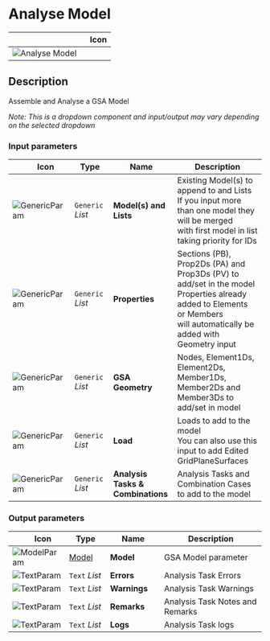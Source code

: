 # Analyse Model
<!--- This file has been auto-generated, do not change it manually! Edit the generator here: https://github.com/arup-group/GSA-Grasshopper/tree/main/DocsGeneration --->

|<img width="150"/> Icon |
| ----------- |
|![Analyse Model](./images/AnalyseModel.png) |

## Description

Assemble and Analyse a GSA Model

_Note: This is a dropdown component and input/output may vary depending on the selected dropdown_

### Input parameters

|<img width="20"/> Icon |<img width="200"/> Type |<img width="200"/> Name |<img width="1000"/> Description |
| ----------- | ----------- | ----------- | ----------- |
|![GenericParam](./images/GenericParam.png) |`Generic` _List_ |**Model(s) and Lists** |Existing Model(s) to append to and Lists<br />If you input more than one model they will be merged<br />with first model in list taking priority for IDs |
|![GenericParam](./images/GenericParam.png) |`Generic` _List_ |**Properties** |Sections (PB), Prop2Ds (PA) and Prop3Ds (PV) to add/set in the model<br />Properties already added to Elements or Members<br />will automatically be added with Geometry input |
|![GenericParam](./images/GenericParam.png) |`Generic` _List_ |**GSA Geometry** |Nodes, Element1Ds, Element2Ds, Member1Ds, Member2Ds and Member3Ds to add/set in model |
|![GenericParam](./images/GenericParam.png) |`Generic` _List_ |**Load** |Loads to add to the model<br />You can also use this input to add Edited GridPlaneSurfaces |
|![GenericParam](./images/GenericParam.png) |`Generic` _List_ |**Analysis Tasks & Combinations** |Analysis Tasks and Combination Cases to add to the model |

### Output parameters

|<img width="20"/> Icon |<img width="200"/> Type |<img width="200"/> Name |<img width="1000"/> Description |
| ----------- | ----------- | ----------- | ----------- |
|![ModelParam](./images/ModelParam.png) |[Model](gsagh-model-parameter.md) |**Model** |GSA Model parameter |
|![TextParam](./images/TextParam.png) |`Text` _List_ |**Errors** |Analysis Task Errors |
|![TextParam](./images/TextParam.png) |`Text` _List_ |**Warnings** |Analysis Task Warnings |
|![TextParam](./images/TextParam.png) |`Text` _List_ |**Remarks** |Analysis Task Notes and Remarks |
|![TextParam](./images/TextParam.png) |`Text` _List_ |**Logs** |Analysis Task logs |
